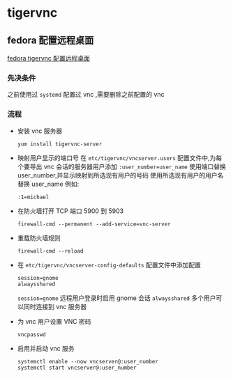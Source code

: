 # tigervnc

[fedora tigervnc 配置远程桌面]:(https://access.redhat.com/documentation/zh-cn/red_hat_enterprise_linux/8/html/using_the_desktop_environment_in_rhel_8/accessing-the-desktop-remotely_using-the-desktop-environment-in-rhel-8)

## fedora 配置远程桌面

[fedora tigervnc 配置远程桌面]

### 先决条件

之前使用过 `systemd` 配置过 vnc ,需要删除之前配置的 vnc

### 流程

- 安装 vnc 服务器

    ```shell
    yum install tigervnc-server
    ```

- 映射用户显示的端口号
在 `etc/tigervnc/vncserver.users` 配置文件中,为每个要导出 vnc 会话的服务器用户添加 `:user_number=user_name`
使用端口替换 user_number,并显示映射到所选现有用户的号码
使用所选现有用户的用户名替换 user_name
例如:

    ```shell
    :1=michael
    ```

- 在防火墙打开 TCP 端口 5900 到 5903

    ```shell
    firewall-cmd --permanent --add-service=vnc-server
    ```

- 重载防火墙规则

    ```shell
    firewall-cmd --reload
    ```

- 在 `etc/tigervnc/vncserver-config-defaults` 配置文件中添加配置

    ```shell
    session=gnome
    alwaysshared
    ```

    `session=gnome` 远程用户登录时启用 gnome 会话
    `alwaysshared` 多个用户可以同时连接到 vnc 服务器

- 为 vnc 用户设置 VNC 密码

    ```shell
    vncpasswd
    ```

- 启用并启动 vnc 服务

    ```shell
    systemctl enable --now vncserver@:user_number
    systemctl start vncserver@:user_number
    ```
